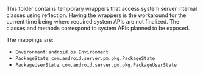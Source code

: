 This folder contains temporary wrappers that access system server internal
classes using reflection. Having the wrappers is the workaround for the current
time being where required system APIs are not finalized. The classes and methods
correspond to system APIs planned to be exposed.

The mappings are:
- `Environment`: `android.os.Environment`
- `PackageState`: `com.android.server.pm.pkg.PackageState`
- `PackageUserState`: `com.android.server.pm.pkg.PackageUserState`
